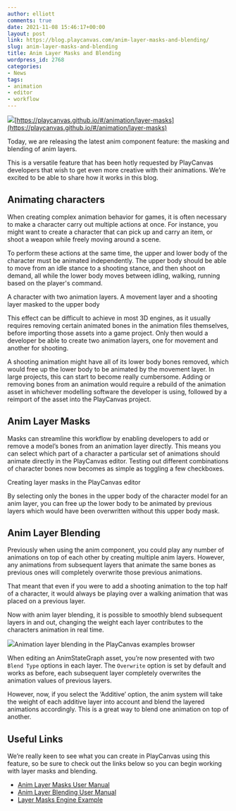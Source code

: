 ```yaml
---
author: elliott
comments: true
date: 2021-11-08 15:46:17+00:00
layout: post
link: https://blog.playcanvas.com/anim-layer-masks-and-blending/
slug: anim-layer-masks-and-blending
title: Anim Layer Masks and Blending
wordpress_id: 2768
categories:
- News
tags:
- animation
- editor
- workflow
---
```









![](https://lh4.googleusercontent.com/Eyb5GmRmkoY49YgJ1lfhpUIlrqjMp3su-QSxv9tZaVwodCd6MKjndEJa_LbtFT2YA4DK8hKtoaaFbQWVlTjgolXx5QkoiUU4ivK_BntvIU5tK24cBpFqtSSAwnMR9opXm0j34eRA)[https://playcanvas.github.io/#/animation/layer-masks](https://playcanvas.github.io/#/animation/layer-masks)





Today, we are releasing the latest anim component feature: the masking and blending of anim layers.







This is a versatile feature that has been hotly requested by PlayCanvas developers that wish to get even more creative with their animations. We’re excited to be able to share how it works in this blog.







## Animating characters







When creating complex animation behavior for games, it is often necessary to make a character carry out multiple actions at once. For instance, you might want to create a character that can pick up and carry an item, or shoot a weapon while freely moving around a scene.







To perform these actions at the same time, the upper and lower body of the character must be animated independently. The upper body should be able to move from an idle stance to a shooting stance, and then shoot on demand, all while the lower body moves between idling, walking, running based on the player's command.





A character with two animation layers. A movement layer and a shooting layer masked to the upper body





This effect can be difficult to achieve in most 3D engines, as it usually requires removing certain animated bones in the animation files themselves, before importing those assets into a game project. Only then would a developer be able to create two animation layers, one for movement and another for shooting.







A shooting animation might have all of its lower body bones removed, which would free up the lower body to be animated by the movement layer. In large projects, this can start to become really cumbersome. Adding or removing bones from an animation would require a rebuild of the animation asset in whichever modelling software the developer is using, followed by a reimport of the asset into the PlayCanvas project.







## Anim Layer Masks







Masks can streamline this workflow by enabling developers to add or remove a model’s bones from an animation layer directly. This means you can select which part of a character a particular set of animations should animate directly in the PlayCanvas editor. Testing out different combinations of character bones now becomes as simple as toggling a few checkboxes.





Creating layer masks in the PlayCanvas editor





By selecting only the bones in the upper body of the character model for an anim layer, you can free up the lower body to be animated by previous layers which would have been overwritten without this upper body mask.







## Anim Layer Blending







Previously when using the anim component, you could play any number of animations on top of each other by creating multiple anim layers. However, any animations from subsequent layers that animate the same bones as previous ones will completely overwrite those previous animations.







That meant that even if you were to add a shooting animation to the top half of a character, it would always be playing over a walking animation that was placed on a previous layer.







Now with anim layer blending, it is possible to smoothly blend subsequent layers in and out, changing the weight each layer contributes to the characters animation in real time.





![](https://lh6.googleusercontent.com/NnFYuUrYrST9WJFLrNnMx38nOvXhYih3hZlizu6F0fl1fXMmKtJAdkllM36qV1IF3vC6ycVGm1kKnhNt1Eie76ldhCk1XkznKsIxyGl0KK2R9px4UFe_eFhbRmuV3y51OYD68Gry)Animation layer blending in the PlayCanvas examples browser





When editing an AnimStateGraph asset, you’re now presented with two `Blend Type` options in each layer. The `Overwrite` option is set by default and works as before, each subsequent layer completely overwrites the animation values of previous layers.







However, now, if you select the ‘Additive’ option, the anim system will take the weight of each additive layer into account and blend the layered animations accordingly. This is a great way to blend one animation on top of another.







## Useful Links







We’re really keen to see what you can create in PlayCanvas using this feature, so be sure to check out the links below so you can begin working with layer masks and blending.







  * [Anim Layer Masks User Manual](https://developer.playcanvas.com/en/user-manual/animation/anim-layer-masking/)
  * [Anim Layer Blending User Manual](https://developer.playcanvas.com/en/user-manual/animation/anim-state-graph-assets/#layer-blending)
  * [Layer Masks Engine Example](https://playcanvas.github.io/#/animation/layer-masks)















